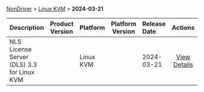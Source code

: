 
[NonDriver](/README.md)  >  [Linux KVM](/index/NonDriver/Linux_KVM.md)  >  **2024-03-21**



| Description            | Product Version    | Platform                | Platform Version           | Release Date           |             Actions              |
| ---------------------- | :----------------- | :---------------------- | -------------------------- | :--------------------- | :------------------------------: |
| NLS License Server (DLS) 3.3 for Linux KVM |  | Linux KVM |  | 2024-03-21 | [View Details](/details/4e86c5_NLS_License_Server_(DLS)_3.3_for_Linux_KVM.md) |
